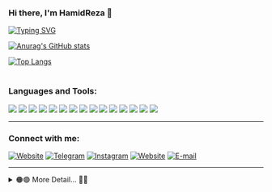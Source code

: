 

### Hi there, I'm HamidReza 👋 


[![Typing SVG](https://readme-typing-svg.herokuapp.com?color=%232C72F7&lines=I'm+a+Android+Developer...+)](https://git.io/typing-svg)

[![Anurag's GitHub stats](https://github-readme-stats.vercel.app/api?username=hamidreza-mj&show_icons=true&theme=gruvbox)](https://github.com/anuraghazra/github-readme-stats)

[![Top Langs](https://github-readme-stats.vercel.app/api/top-langs/?username=hamidreza-mj&layout=compact&theme=gruvbox)](https://github.com/anuraghazra/github-readme-stats)
<br />
<br />

### Languages and Tools:
  <img src="https://img.shields.io/badge/android-FFCDD2?style=for-the-badge&logo=android" /> <img src="https://img.shields.io/badge/java-F8BBD0?style=for-the-badge&logo=java&logoColor=red" />  <img src="https://img.shields.io/badge/kotlin-E1BEE7?style=for-the-badge&logo=kotlin" /> <img src="https://img.shields.io/badge/php-D1C4E9?style=for-the-badge&logo=php" /> <img src="https://img.shields.io/badge/laravel-C5CAE9?style=for-the-badge&logo=laravel" /> <img src="https://img.shields.io/badge/mysql-BBDEFB?style=for-the-badge&logo=mysql" /> <img src="https://img.shields.io/badge/terminal-B3E5FC?style=for-the-badge&logo=windowsterminal&logoColor=black" /> <img src="https://img.shields.io/badge/git-B2EBF2?style=for-the-badge&logo=git" /> <img src="https://img.shields.io/badge/github-B2DFDB?style=for-the-badge&logo=github&logoColor=blue" /> <img src="https://img.shields.io/badge/linux-C8E6C9?style=for-the-badge&logo=linux&logoColor=teal" /> <img src="https://img.shields.io/badge/vs code-FFF9C4?style=for-the-badge&logo=visualstudiocode&logoColor=blue" /> <img src="https://img.shields.io/badge/android studio-FFECB3?style=for-the-badge&logo=androidstudio&logoColor=green" /> <img src="https://img.shields.io/badge/intellij idea-FFE0B2?style=for-the-badge&logo=intellijidea&logoColor=black" /> <img src="https://img.shields.io/badge/figma-FFCCBC?style=for-the-badge&logo=figma&logoColor=blue" /> <img src="https://img.shields.io/badge/insomnia-D7CCC8?style=for-the-badge&logo=insomnia&logoColor=purple" />

---


### Connect with me:

[![Website](https://img.shields.io/badge/website-133758?style=for-the-badge&logo=googlechrome&logoColor=yellow)][website]
[![Telegram](https://img.shields.io/badge/telegram-C3E5FF?style=for-the-badge&logo=telegram&logoColor=white)][telegram]
[![Instagram](https://img.shields.io/badge/Instagram-FF2E63?style=for-the-badge&logo=instagram&logoColor=white)][instagram]
[![Website](https://img.shields.io/badge/github-000000?style=for-the-badge&logo=github&logoColor=blue)][github]
[![E-mail](https://img.shields.io/badge/MAIL-248A3D?style=for-the-badge&logo=gmail&logoColor=white)][mail]
<br>

---

<details>
  <summary>🟠🟣 More Detail... 🔵🔴</summary>
  
<!--START_SECTION:activity-->
## Nothing 😅
<!--END_SECTION:activity-->

</details>

<!-- variables -->
[website]: https://mohamadjafari.ir
[telegram]: https://t.me/HaMiDrEzA3131
[instagram]: https://instagram.com/hamidreza_m313
[linkedin]: https://www.linkedin.com/in/hamidreza-mohammad-jafari
[mail]: mailto:hamidreza@mohamadjafari.ir
[github]: https://github.com/Hamidreza-mj